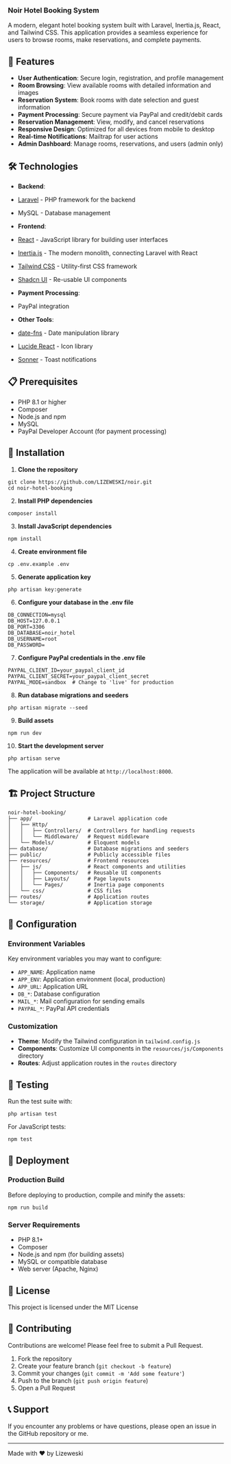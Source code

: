 ### Noir Hotel Booking System

A modern, elegant hotel booking system built with Laravel, Inertia.js, React, and Tailwind CSS. This application provides a seamless experience for users to browse rooms, make reservations, and complete payments.

## 🌟 Features

- **User Authentication**: Secure login, registration, and profile management
- **Room Browsing**: View available rooms with detailed information and images
- **Reservation System**: Book rooms with date selection and guest information
- **Payment Processing**: Secure payment via PayPal and credit/debit cards
- **Reservation Management**: View, modify, and cancel reservations
- **Responsive Design**: Optimized for all devices from mobile to desktop
- **Real-time Notifications**: Mailtrap for user actions
- **Admin Dashboard**: Manage rooms, reservations, and users (admin only)


## 🛠️ Technologies

- **Backend**:

- [Laravel](https://laravel.com/) - PHP framework for the backend
- MySQL - Database management



- **Frontend**:

- [React](https://reactjs.org/) - JavaScript library for building user interfaces
- [Inertia.js](https://inertiajs.com/) - The modern monolith, connecting Laravel with React
- [Tailwind CSS](https://tailwindcss.com/) - Utility-first CSS framework
- [Shadcn UI](https://ui.shadcn.com/) - Re-usable UI components



- **Payment Processing**:

- PayPal integration

- **Other Tools**:

- [date-fns](https://date-fns.org/) - Date manipulation library
- [Lucide React](https://lucide.dev/) - Icon library
- [Sonner](https://sonner.emilkowal.ski/) - Toast notifications





## 📋 Prerequisites

- PHP 8.1 or higher
- Composer
- Node.js and npm
- MySQL
- PayPal Developer Account (for payment processing)


## 🚀 Installation

1. **Clone the repository**


```shellscript
git clone https://github.com/LIZEWESKI/noir.git
cd noir-hotel-booking
```

2. **Install PHP dependencies**


```shellscript
composer install
```

3. **Install JavaScript dependencies**


```shellscript
npm install
```

4. **Create environment file**


```shellscript
cp .env.example .env
```

5. **Generate application key**


```shellscript
php artisan key:generate
```

6. **Configure your database in the .env file**


```plaintext
DB_CONNECTION=mysql
DB_HOST=127.0.0.1
DB_PORT=3306
DB_DATABASE=noir_hotel
DB_USERNAME=root
DB_PASSWORD=
```

7. **Configure PayPal credentials in the .env file**


```plaintext
PAYPAL_CLIENT_ID=your_paypal_client_id
PAYPAL_CLIENT_SECRET=your_paypal_client_secret
PAYPAL_MODE=sandbox  # Change to 'live' for production
```

8. **Run database migrations and seeders**


```shellscript
php artisan migrate --seed
```

9. **Build assets**


```shellscript
npm run dev
```

10. **Start the development server**


```shellscript
php artisan serve
```

The application will be available at `http://localhost:8000`.

## 🏗️ Project Structure

```plaintext
noir-hotel-booking/
├── app/                  # Laravel application code
│   ├── Http/
│   │   ├── Controllers/  # Controllers for handling requests
│   │   └── Middleware/   # Request middleware
│   └── Models/           # Eloquent models
├── database/             # Database migrations and seeders
├── public/               # Publicly accessible files
├── resources/            # Frontend resources
│   ├── js/               # React components and utilities
│   │   ├── Components/   # Reusable UI components
│   │   ├── Layouts/      # Page layouts
│   │   └── Pages/        # Inertia page components
│   └── css/              # CSS files
├── routes/               # Application routes
└── storage/              # Application storage
```

## 🔧 Configuration

### Environment Variables

Key environment variables you may want to configure:

- `APP_NAME`: Application name
- `APP_ENV`: Application environment (local, production)
- `APP_URL`: Application URL
- `DB_*`: Database configuration
- `MAIL_*`: Mail configuration for sending emails
- `PAYPAL_*`: PayPal API credentials


### Customization

- **Theme**: Modify the Tailwind configuration in `tailwind.config.js`
- **Components**: Customize UI components in the `resources/js/Components` directory
- **Routes**: Adjust application routes in the `routes` directory


## 🧪 Testing

Run the test suite with:

```shellscript
php artisan test
```

For JavaScript tests:

```shellscript
npm test
```

## 🔄 Deployment

### Production Build

Before deploying to production, compile and minify the assets:

```shellscript
npm run build
```

### Server Requirements

- PHP 8.1+
- Composer
- Node.js and npm (for building assets)
- MySQL or compatible database
- Web server (Apache, Nginx)


## 📝 License

This project is licensed under the MIT License 

## 👥 Contributing

Contributions are welcome! Please feel free to submit a Pull Request.

1. Fork the repository
2. Create your feature branch (`git checkout -b feature`)
3. Commit your changes (`git commit -m 'Add some feature'`)
4. Push to the branch (`git push origin feature`)
5. Open a Pull Request


## 📞 Support

If you encounter any problems or have questions, please open an issue in the GitHub repository or me.

---

Made with ❤️ by Lizeweski